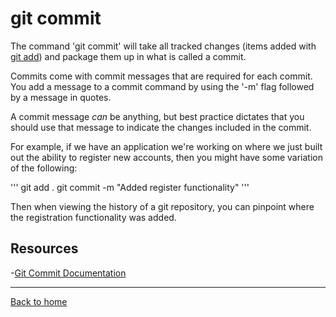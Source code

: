 # git commit

The command 'git commit' will take all tracked changes (items added with [git add](./Add.md)) and package them up in  what is called a commit.
 
 Commits come with commit messages that are required for each commit. You add a message to a commit command by using the '-m' flag followed by a message in quotes.

 A commit message _can_ be anything, but best practice dictates that you should use that message to indicate the changes included in the commit.

 For example, if we have an application we're working on where we just built out the ability to register new accounts, then you might have some variation of the following:

 '''
 git add .
 git commit -m "Added register functionality"
 '''

 Then when viewing the history of a git repository, you can pinpoint where the registration functionality was added. 

 ## Resources

 -[Git Commit Documentation](https://git-scm.com/docs/git-commit)

 ---

 [Back to home](../README.md)
 